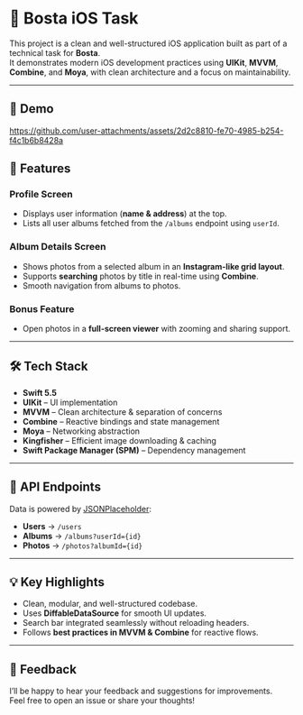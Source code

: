 # 📱 Bosta iOS Task

This project is a clean and well-structured iOS application built as part of a technical task for **Bosta**.  
It demonstrates modern iOS development practices using **UIKit**, **MVVM**, **Combine**, and **Moya**, with clean architecture and a focus on maintainability.  

---
## 🎥 Demo

https://github.com/user-attachments/assets/2d2c8810-fe70-4985-b254-f4c1b6b8428a



## 🚀 Features

### Profile Screen
- Displays user information (**name & address**) at the top.  
- Lists all user albums fetched from the `/albums` endpoint using `userId`.  

### Album Details Screen
- Shows photos from a selected album in an **Instagram-like grid layout**.  
- Supports **searching** photos by title in real-time using **Combine**.  
- Smooth navigation from albums to photos.  

### Bonus Feature
- Open photos in a **full-screen viewer** with zooming and sharing support.  

---

## 🛠 Tech Stack

- **Swift 5.5**  
- **UIKit** – UI implementation  
- **MVVM** – Clean architecture & separation of concerns  
- **Combine** – Reactive bindings and state management  
- **Moya** – Networking abstraction  
- **Kingfisher** – Efficient image downloading & caching  
- **Swift Package Manager (SPM)** – Dependency management  

---

## 📡 API Endpoints

Data is powered by [JSONPlaceholder](https://jsonplaceholder.typicode.com):  

- **Users** → `/users`  
- **Albums** → `/albums?userId={id}`  
- **Photos** → `/photos?albumId={id}`  

---

## 💡 Key Highlights

- Clean, modular, and well-structured codebase.  
- Uses **DiffableDataSource** for smooth UI updates.  
- Search bar integrated seamlessly without reloading headers.  
- Follows **best practices in MVVM & Combine** for reactive flows.  

---

## 🙌 Feedback

I’ll be happy to hear your feedback and suggestions for improvements.  
Feel free to open an issue or share your thoughts!  
